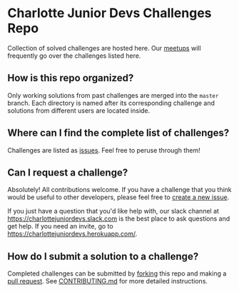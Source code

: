 # Charlotte Junior Devs Challenges Repo
Collection of solved challenges are hosted here. Our [meetups](https://www.meetup.com/charlottejuniordevs) will frequently go over the challenges listed here.

## How is this repo organized?
Only working solutions from past challenges are merged into the `master` branch.  Each directory is named after its corresponding challenge and solutions from different users are located inside.

## Where can I find the complete list of challenges?
Challenges are listed as [issues](https://github.com/charlottejuniordevs/challenges/issues?q=is%3Aissue). Feel free to peruse through them!

## Can I request a challenge?
Absolutely!  All contributions welcome. If you have a challenge that you think would be useful to other developers, please feel free to [create a new issue](https://github.com/charlottejuniordevs/challenges/issues/new).

If you just have a question that you'd like help with, our slack channel at https://charlottejuniordevs.slack.com is the best place to ask questions and get help.
If you need an invite, go to https://charlottejuniordevs.herokuapp.com/.

## How do I submit a solution to a challenge?
Completed challenges can be submitted by [forking](https://help.github.com/articles/fork-a-repo/) this repo and making a [pull request](https://help.github.com/articles/about-pull-requests/). See [CONTRIBUTING.md](./CONTRIBUTING.md) for more detailed instructions.
